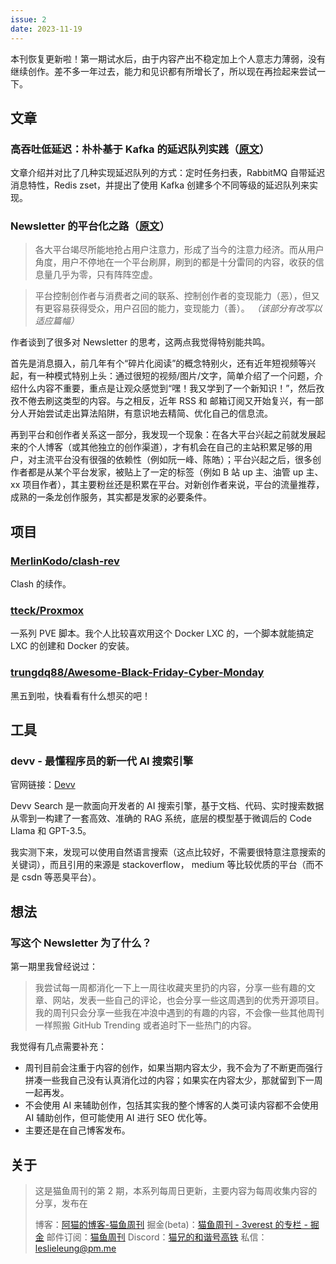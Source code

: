 ```yaml
---
issue: 2
date: 2023-11-19
---
```


本刊恢复更新啦！第一期试水后，由于内容产出不稳定加上个人意志力薄弱，没有继续创作。差不多一年过去，能力和见识都有所增长了，所以现在再捡起来尝试一下。

## 文章

### 高吞吐低延迟：朴朴基于 Kafka 的延迟队列实践（[原文](https://www.infoq.cn/article/2YMOLi5o2ooj1vW3R3q7)）

文章介绍并对比了几种实现延迟队列的方式：定时任务扫表，RabbitMQ 自带延迟消息特性，Redis zset，并提出了使用 Kafka 创建多个不同等级的延迟队列来实现。

### Newsletter 的平台化之路（[原文](https://letters.geekplux.com/20/)）

> 各大平台竭尽所能地抢占用户注意力，形成了当今的注意力经济。而从用户角度，用户不停地在一个平台刷屏，刷到的都是十分雷同的内容，收获的信息量几乎为零，只有阵阵空虚。

> 平台控制创作者与消费者之间的联系、控制创作者的变现能力（恶），但又有更容易获得受众，用户召回的能力，变现能力（善）。
> _（该部分有改写以适应篇幅）_

作者谈到了很多对 Newsletter 的思考，这两点我觉得特别能共鸣。

首先是消息摄入，前几年有个“碎片化阅读”的概念特别火，还有近年短视频等兴起，有一种模式特别上头：通过很短的视频/图片/文字，简单介绍了一个问题，介绍什么内容不重要，重点是让观众感觉到“嘿！我又学到了一个新知识！”，然后孜孜不倦去刷这类型的内容。与之相反，近年 RSS 和 邮箱订阅又开始复兴，有一部分人开始尝试走出算法陷阱，有意识地去精简、优化自己的信息流。

再到平台和创作者关系这一部分，我发现一个现象：在各大平台兴起之前就发展起来的个人博客（或其他独立的创作渠道），才有机会在自己的主站积累足够的用户，对主流平台没有很强的依赖性（例如阮一峰、陈皓）；平台兴起之后，很多创作者都是从某个平台发家，被贴上了一定的标签（例如 B 站 up 主、油管 up 主、xx 项目作者），其主要粉丝还是积累在平台。对新创作者来说，平台的流量推荐，成熟的一条龙创作服务，其实都是发家的必要条件。

## 项目

### [MerlinKodo/clash-rev](https://github.com/MerlinKodo/clash-rev)

Clash 的续作。

### [tteck/Proxmox](https://github.com/tteck/Proxmox)

一系列 PVE 脚本。我个人比较喜欢用这个 Docker LXC 的，一个脚本就能搞定 LXC 的创建和 Docker 的安装。

### [trungdq88/Awesome-Black-Friday-Cyber-Monday](https://github.com/trungdq88/Awesome-Black-Friday-Cyber-Monday)

黑五到啦，快看看有什么想买的吧！

## 工具

### devv - 最懂程序员的新一代 AI 搜索引擎

官网链接：[Devv](https://devv.ai/)

Devv Search 是一款面向开发者的 AI 搜索引擎，基于文档、代码、实时搜索数据从零到一构建了一套高效、准确的 RAG 系统，底层的模型基于微调后的 Code Llama 和 GPT-3.5。

我实测下来，发现可以使用自然语言搜索（这点比较好，不需要很特意注意搜索的关键词），而且引用的来源是 stackoverflow， medium 等比较优质的平台（而不是 csdn 等恶臭平台）。

## 想法

### 写这个 Newsletter 为了什么？

第一期里我曾经说过：

> 我尝试每一周都消化一下上一周往收藏夹里扔的内容，分享一些有趣的文章、网站，发表一些自己的评论，也会分享一些这周遇到的优秀开源项目。我的周刊只会分享一些我在冲浪中遇到的有趣的内容，不会像一些其他周刊一样照搬 GitHub Trending 或者追时下一些热门的内容。

我觉得有几点需要补充：

- 周刊目前会注重于内容的创作，如果当期内容太少，我不会为了不断更而强行拼凑一些我自己没有认真消化过的内容；如果实在内容太少，那就留到下一周一起再发。
- 不会使用 AI 来辅助创作，包括其实我的整个博客的人类可读内容都不会使用 AI 辅助创作，但可能使用 AI 进行 SEO 优化等。
- 主要还是在自己博客发布。

## 关于

> 这是猫鱼周刊的第 2 期，本系列每周日更新，主要内容为每周收集内容的分享，发布在
>
> 博客：[阿猫的博客-猫鱼周刊](https://ameow.xyz/categories/weekly)
> 掘金(beta)：[猫鱼周刊 - 3verest 的专栏 - 掘金](https://juejin.cn/column/7302415204927012918)
> 邮件订阅：[猫鱼周刊](https://quaily.com/ameow)
> Discord：[猫兄的和谐号高铁](https://discord.gg/5G5Nbtuz)
> 私信：[leslieleung@pm.me](mailto:leslieleung@pm.me)
